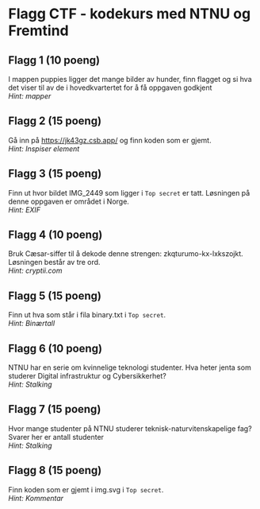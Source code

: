 # Flagg CTF - kodekurs med NTNU og Fremtind

## Flagg 1 (10 poeng)
I mappen puppies ligger det mange bilder av hunder, finn flagget og si hva det viser til av de i hovedkvartertet for å få oppgaven godkjent  
*Hint: mapper*  



## Flagg 2 (15 poeng)
Gå inn på https://jk43gz.csb.app/ og finn koden som er gjemt.  
*Hint: Inspiser element*  



## Flagg 3 (15 poeng)
Finn ut hvor bildet IMG_2449 som ligger i `Top secret` er tatt. Løsningen på denne oppgaven er området i Norge.   
*Hint: EXIF*  


## Flagg 4 (10 poeng)
Bruk Cæsar-siffer til å dekode denne strengen: zkqturumo-kx-lxkszojkt. Løsningen består av tre ord.  
*Hint: cryptii.com*  
 


## Flagg 5 (15 poeng)
Finn ut hva som står i fila binary.txt i `Top secret`.  
*Hint: Binærtall*  
 


## Flagg 6 (10 poeng)
NTNU har en serie om kvinnelige teknologi studenter. Hva heter jenta som studerer Digital infrastruktur og Cybersikkerhet?  
*Hint: Stalking*  
 


## Flagg 7 (15 poeng)
Hvor mange studenter på NTNU studerer teknisk-naturvitenskapelige fag? Svarer her er antall studenter  
*Hint: Stalking*  



## Flagg 8 (15 poeng)
Finn koden som er gjemt i img.svg i `Top secret`.  
*Hint: Kommentar*  

